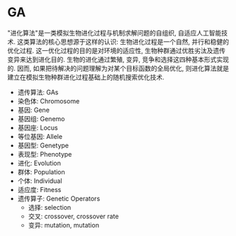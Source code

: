 # GA

"进化算法"是一类模拟生物进化过程与机制求解问题的自组织, 自适应人工智能技术. 这类算法的核心思想源于这样的认识: 生物进化过程是一个自然, 并行和稳健的优化过程. 这一优化过程的目的是对环境的适应性, 生物种群通过优胜劣汰及遗传变异来达到进化目的. 生物的进化通过繁殖, 变异, 竞争和选择这四种基本形式实现的. 因而, 如果把待解决的问题理解为对某个目标函数的全局优化, 则进化算法就是建立在模拟生物种群进化过程基础上的随机搜索优化技术.

- 遗传算法: GAs
- 染色体: Chromosome
- 基因: Gene
- 基因组: Genemo
- 基因座: Locus
- 等位基因: Allele
- 基因型: Genetype
- 表现型: Phenotype
- 进化: Evolution
- 群体: Population
- 个体: Individual
- 适应度: Fitness
- 遗传算子: Genetic Operators
    - 选择: selection
    - 交叉: crossover, crossover rate
    - 变异: mutation, mutation
